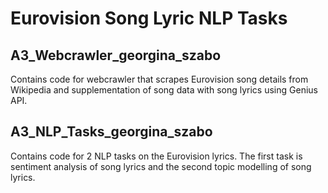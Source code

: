# Eurovision Song Lyric NLP Tasks

## A3_Webcrawler_georgina_szabo
Contains code for webcrawler that scrapes Eurovision song details from Wikipedia and supplementation of song data with song lyrics using Genius API. 

## A3_NLP_Tasks_georgina_szabo
Contains code for 2 NLP tasks on the Eurovision lyrics. The first task is sentiment analysis of song lyrics and the second topic modelling of song lyrics. 
